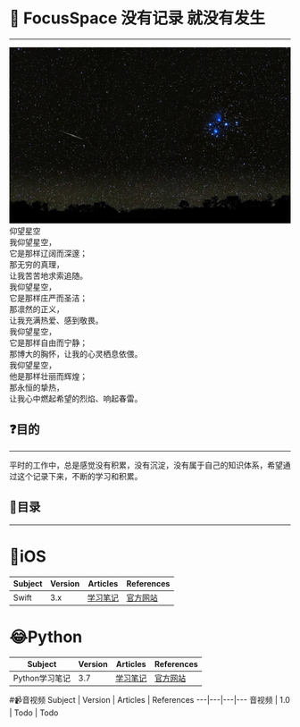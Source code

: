 # 🌟 FocusSpace 没有记录 就没有发生
---
![](https://github.com/starryKey/FocusSpace/blob/master/images/Starry.jpg)
仰望星空  
我仰望星空，  
它是那样辽阔而深邃；  
那无穷的真理，   
让我苦苦地求索追随。   
我仰望星空，  
它是那样庄严而圣洁；  
那凛然的正义，   
让我充满热爱、感到敬畏。   
我仰望星空，   
它是那样自由而宁静；   
那博大的胸怀，让我的心灵栖息依偎。   
我仰望星空，   
他是那样壮丽而辉煌；   
那永恒的挚热，   
让我心中燃起希望的烈焰、响起春雷。

## ❓目的
---

平时的工作中，总是感觉没有积累，没有沉淀，没有属于自己的知识体系，希望通过这个记录下来，不断的学习和积累。

## 📖目录
---
# 📱iOS

Subject  | Version | Articles | References
---|---|---|---
Swift | 3.x | [学习笔记](https://github.com/starryKey/LearnSwift) | [官方网站](https://docs.swift.org/swift-book/LanguageGuide/TheBasics.html)


# 😂Python
Subject  | Version | Articles | References
---|---|---|--- 
Python学习笔记 | 3.7 | [学习笔记](https://github.com/starryKey/LearnPython) | [官方网站](https://docs.python.org)

#📹音视频
Subject  | Version | Articles | References
---|---|---|--- 
音视频 | 1.0 | Todo | Todo








